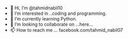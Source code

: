 - 👋 Hi, I’m @tahmidnabil10
- 👀 I’m interested in ..coding and programming.
- 🌱 I’m currently learning Python.
- 💞️ I’m looking to collaborate on ...here...
- 📫 How to reach me ... facebook.com/tahmid_nabil07

<!---
tahmidnabil10/tahmidnabil10 is a ✨ special ✨ repository because its `README.md` (this file) appears on your GitHub profile.
You can click the Preview link to take a look at your changes.
--->

